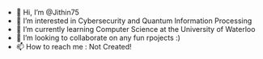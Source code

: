 - 👋 Hi, I’m @Jithin75
- 👀 I’m interested in Cybersecurity and Quantum Information Processing
- 🌱 I’m currently learning Computer Science at the University of Waterloo
- 💞️ I’m looking to collaborate on any fun rpojects :)
- 📫 How to reach me : Not Created!

<!---
Jithin75/Jithin75 is a ✨ special ✨ repository because its `README.md` (this file) appears on your GitHub profile.
You can click the Preview link to take a look at your changes.
--->
